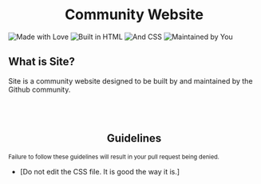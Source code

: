 <div align="center">

# Community Website

</div>

![Made with Love](https://custom-icon-badges.demolab.com/badge/MADE_WITH-LOVE-red.svg?style=for-the-badge&logo=heart&logoColor=white) ![Built in HTML](https://custom-icon-badges.demolab.com/badge/BUILT_IN-HTML-orange.svg?style=for-the-badge&logo=html5&logoColor=white) ![And CSS](https://custom-icon-badges.demolab.com/badge/AND-CSS-blue.svg?style=for-the-badge&logo=css3&logoColor=white) ![Maintained by You](https://custom-icon-badges.demolab.com/badge/SUPPORTED_BY-YOU-red.svg?style=for-the-badge&logo=github&logoColor=white)

## What is Site?

<p>Site is a community website designed to be built by and maintained by the Github community.</p>
<br>
<br>

<div align="center">

## Guidelines

</div>

<p><sub>Failure to follow these guidelines will result in your pull request being denied.</sub></p>

- [Do not edit the CSS file. It is good the way it is.]
